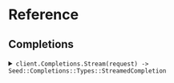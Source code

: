 # Reference
## Completions
<details><summary><code>client.Completions.Stream(request) -> Seed::Completions::Types::StreamedCompletion</code></summary>
<dl>
<dd>

#### 🔌 Usage

<dl>
<dd>

<dl>
<dd>

```ruby
client.completions.stream({
  query:'foo'
});
```
</dd>
</dl>
</dd>
</dl>

#### ⚙️ Parameters

<dl>
<dd>

<dl>
<dd>

**query:** `String` 
    
</dd>
</dl>
</dd>
</dl>


</dd>
</dl>
</details>

